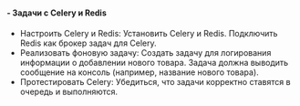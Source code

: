 # 
#### - Задачи с Celery и Redis
- Настроить Celery и Redis:
  Установить Celery и Redis.
  Подключить Redis как брокер задач для Celery.
- Реализовать фоновую задачу:
  Создать задачу для логирования информации о добавлении нового товара.
  Задача должна выводить сообщение на консоль (например, название нового товара).
- Протестировать Celery:
  Убедиться, что задачи корректно ставятся в очередь и выполняются.
